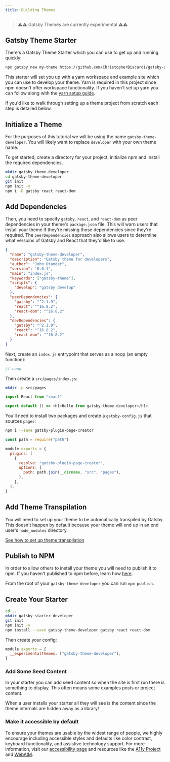 ```yaml
---
title: Building Themes
---
```


> ⚠⚠ Gatsby Themes are currently experimental ⚠⚠

## Gatsby Theme Starter

There's a Gatsby Theme Starter which you can use to get up and running quickly:

```sh
npx gatsby new my-theme https://github.com/ChristopherBiscardi/gatsby-starter-theme
```

This starter will set you up with a yarn workspace and example site which you can
use to develop your theme. Yarn is required in this project since npm doesn't offer
workspace functionality. If you haven't set up yarn you can follow along with the
[yarn setup guide](/contributing/setting-up-your-local-dev-environment/#using-yarn).

If you'd like to walk through setting up a theme project from scratch each step is
detailed below.

## Initialize a Theme

For the purposes of this tutorial we will be using the name `gatsby-theme-developer`.
You will likely want to replace `developer` with your own theme name.

To get started, create a directory for your project, initialize npm and install the
required dependencies.

```sh
mkdir gatsby-theme-developer
cd gatsby-theme-developer
git init
npm init -y
npm i -D gatsby react react-dom
```

## Add Dependencies

Then, you need to specify `gatsby`, `react`, and `react-dom` as peer dependencies in your theme's `package.json` file. This
will warn users that install your theme if they're missing those dependencies since they're
required. The `peerDependencies` approach also allows users to determine what versions
of Gatsby and React that they'd like to use.

```json
{
  "name": "gatsby-theme-developer",
  "description": "Gatsby theme for developers",
  "author": "John Otander",
  "version": "0.0.1",
  "main": "index.js",
  "keywords": ["gatsby-theme"],
  "scripts": {
    "develop": "gatsby develop"
  },
  "peerDependencies": {
    "gatsby": "^2.1.9",
    "react": "^16.8.2",
    "react-dom": "^16.8.2"
  },
  "devDependencies": {
    "gatsby": "^2.1.9",
    "react": "^16.8.2",
    "react-dom": "^16.8.2"
  }
}
```

Next, create an `index.js` entrypoint that serves as a noop (an empty function):

```js:title=index.js
// noop
```

Then create a `src/pages/index.js`:

```sh
mkdir -p src/pages
```

```js:title=src/pages/index.js
import React from "react"

export default () => <h1>Hello from gatsby-theme-developer</h1>
```

You'll need to install two packages and create a `gatsby-config.js` that sources `pages`:

```sh
npm i --save gatsby-plugin-page-creator
```

```js:title=gatsby-config.js
const path = require("path")

module.exports = {
  plugins: [
    {
      resolve: "gatsby-plugin-page-creator",
      options: {
        path: path.join(__dirname, "src", "pages"),
      },
    },
  ],
}
```

## Add Theme Transpilation

You will need to set up your theme to be automatically transpiled by Gatsby. This
doesn't happen by default because your theme will end up in an end user's `node_modules`
directory.

[See how to set up theme transpilation](/docs/themes/api-reference#add-theme-transpilation)

## Publish to NPM

In order to allow others to install your theme you will need to publish it to npm. If you haven't published to npm before, learn how [here](https://docs.npmjs.com/packages-and-modules/contributing-packages-to-the-registry).

From the root of your `gatsby-theme-developer` you can run `npm publish`.

## Create Your Starter

```sh
cd ..
mkdir gatsby-starter-developer
git init
npm init -y
npm install --save gatsby-theme-developer gatsby react react-dom
```

Then create your config:

```js:title=gatsby-config.js
module.exports = {
  __experimentalThemes: ["gatsby-theme-developer"],
}
```

### Add Some Seed Content

In your starter you can add seed content so when the site is first run there
is something to display. This often means some examples posts or project
content.

When a user installs your starter all they will see is the content since the
theme internals are hidden away as a library!

### Make it accessible by default

To ensure your themes are usable by the widest range of people, we highly encourage including
accessible styles and defaults like color contrast, keyboard functionality, and assistive
technology support. For more information, visit our [accessibility page](/docs/making-your-site-accessible/)
and resources like the [A11y Project](https://a11yproject.com) and [WebAIM](https://webaim.org).
